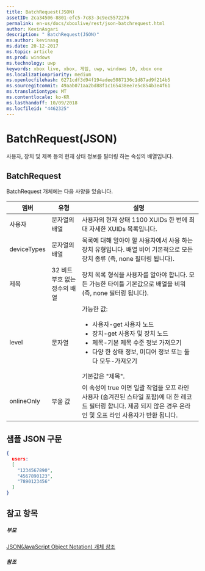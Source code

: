 ```yaml
---
title: BatchRequest(JSON)
assetID: 2ca34506-8801-efc5-7c83-3c9ec5572276
permalink: en-us/docs/xboxlive/rest/json-batchrequest.html
author: KevinAsgari
description: " BatchRequest(JSON)"
ms.author: kevinasg
ms.date: 20-12-2017
ms.topic: article
ms.prod: windows
ms.technology: uwp
keywords: xbox live, xbox, 게임, uwp, windows 10, xbox one
ms.localizationpriority: medium
ms.openlocfilehash: 6271cdf3d94f194adee5087136c1d87ad9f214b5
ms.sourcegitcommit: 49aab071aa2bd88f1c165438ee7e5c854b3e4f61
ms.translationtype: MT
ms.contentlocale: ko-KR
ms.lasthandoff: 10/09/2018
ms.locfileid: "4462325"
---
```

# <a name="batchrequest-json"></a>BatchRequest(JSON)
사용자, 장치 및 제목 등의 현재 상태 정보를 필터링 하는 속성의 배열입니다.
<a id="ID4EN"></a>


## <a name="batchrequest"></a>BatchRequest

BatchRequest 개체에는 다음 사양을 있습니다.

| 멤버| 유형| 설명|
| --- | --- | --- |
| 사용자| 문자열의 배열| 사용자의 현재 상태 1100 XUIDs 한 번에 최대 자세한 XUIDs 목록입니다.|
| deviceTypes| 문자열의 배열| 목록에 대해 알아야 할 사용자에서 사용 하는 장치 유형입니다. 배열 비어 기본적으로 모든 장치 종류 (즉, none 필터링 됩니다).|
| 제목| 32 비트 부호 없는 정수의 배열| 장치 목록 형식을 사용자를 알아야 합니다. 모든 가능한 타이틀 기본값으로 배열을 비워 (즉, none 필터링 됩니다).|
| level| 문자열| 가능한 값: <ul><li>사용자-get 사용자 노드</li><li>장치-get 사용자 및 장치 노드</li><li>제목-기본 제목 수준 정보 가져오기</li><li>다양 한 상태 정보, 미디어 정보 또는 둘 다 모두-가져오기</li></ul>기본값은 "제목".| 
| onlineOnly| 부울 값| 이 속성이 true 이면 일괄 작업을 오프 라인 사용자 (숨겨진된 스타일 포함)에 대 한 레코드 필터링 합니다. 제공 되지 않은 경우 온라인 및 오프 라인 사용자가 반환 됩니다.|

<a id="ID4EAD"></a>


## <a name="sample-json-syntax"></a>샘플 JSON 구문


```json
{
  users:
  [
    "1234567890",
    "4567890123",
    "7890123456"
  ]
}


```


<a id="ID4EJD"></a>


## <a name="see-also"></a>참고 항목

<a id="ID4ELD"></a>


##### <a name="parent"></a>부모

[JSON(JavaScript Object Notation) 개체 참조](atoc-xboxlivews-reference-json.md)


<a id="ID4EXD"></a>


##### <a name="reference"></a>참조   
